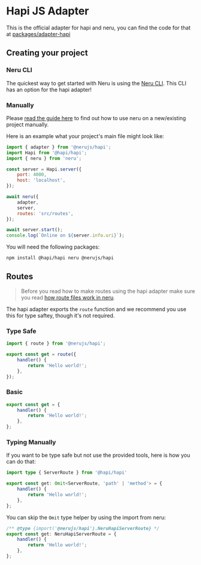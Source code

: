# Hapi JS Adapter

This is the official adapter for hapi and neru, you can find the code for that at [packages/adapter-hapi](https://github.com/ghostdevv/neru/tree/main/packages/adapter-hapi)

## Creating your project

### Neru CLI

The quickest way to get started with Neru is using the [Neru CLI](/guide/#neru-cli). This CLI has an option for the hapi adapter!

### Manually

Please [read the guide here](/guide/#add-neru-to-an-existing-project) to find out how to use neru on a new/existing project manually.

Here is an example what your project's main file might look like:

```js
import { adapter } from '@nerujs/hapi';
import Hapi from '@hapi/hapi';
import { neru } from 'neru';

const server = Hapi.server({
    port: 4000,
    host: 'localhost',
});

await neru({
    adapter,
    server,
    routes: 'src/routes',
});

await server.start();
console.log(`Online on ${server.info.uri}`);
```

You will need the following packages:

```bash
npm install @hapi/hapi neru @nerujs/hapi
```

## Routes

> Before you read how to make routes using the hapi adapter make sure you read [how route files work in neru](/guide/routes/files).

The hapi adapter exports the `route` function and we recommend you use this for type saftey, though it's not required.

### Type Safe

```js
import { route } from '@nerujs/hapi';

export const get = route({
    handler() {
        return 'Hello world!';
    },
});
```

### Basic

```js
export const get = {
    handler() {
        return 'Hello world!';
    },
};
```

### Typing Manually

If you want to be type safe but not use the provided tools, here is how you can do that:

```ts
import type { ServerRoute } from '@hapi/hapi'

export const get: Omit<ServerRoute, 'path' | 'method'> = {
    handler() {
        return 'Hello world!';
    },
};
```

You can skip the `Omit` type helper by using the import from neru:

```ts
/** @type {import('@nerujs/hapi').NeruHapiServerRoute} */
export const get: NeruHapiServerRoute = {
    handler() {
        return 'Hello world!';
    },
};
```